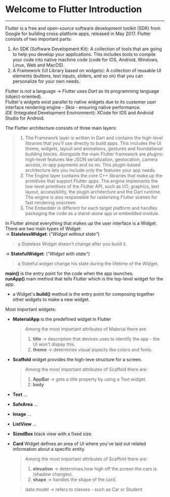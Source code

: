 Welcome to Flutter Introduction
===============================
-------------------------------

Flutter is a free and open-source software development toolkit (SDK) from Google for building cross-platform apps, released in May 2017. 
Flutter consists of two important parts:  
1) An SDK (Software Development Kit): A collection of tools that are going to help you develop your applications. This includes tools to compile your code into native machine code (code for iOS, Android, Windows, Linux, Web and MacOS).
2) A Framework (UI Library based on widgets): A collection of reusable UI elements (buttons, text inputs, sliders, and so on) that you can personalize for your own needs.


Flutter is _not_ a language -> Flutter uses *Dart* as its programming language (object-oriented).  
Flutter's widgets exist parallel to native widgets due to its customer user interface rendering
engine - *Skia* - ensuring native performance.  
*IDE* (Integrated Development Environment): XCode for iOS and Android Studio for Android.  

The Flutter architecture consists of three main layers:  
 > 1. The Framework layer is written in Dart and contains the high-level libraries that you’ll use directly to build apps. This includes the UI theme, widgets, layout and animations, gestures and foundational building blocks. Alongside the main Flutter framework are plugins: high-level features like JSON serialization, geolocation, camera access, in-app payments and so on. This plugin-based architecture lets you include only the features your app needs.
 > 2. The Engine layer contains the core C++ libraries that make up the primitives that support Flutter apps. The engine implements the low-level primitives of the Flutter API, such as I/O, graphics, text layout, accessibility, the plugin architecture and the Dart runtime. The engine is also responsible for rasterizing Flutter scenes for fast rendering onscreen.
 > 3. The Embedder is different for each target platform and handles packaging the code as a stand-alone app or embedded module.

In Flutter almost everything that makes up the user interface is a Widget.  
There are two main types of Widget:  
->  __StatelessWidget__: (*"Widget without state"*)  
> a Stateless Widget doesn't change after you build it.  

->  __StatefulWidget__: (*"Widget with state"*)  
> a Stateful widget change his state during the lifetime of the Widget.  

__main()__ is the entry point for the code when the app launches.  
__runApp()__ main method that tells Flutter which is the top-level widget for the app.  

- a Widget's __build()__ method is the entry point for composing together other widgets to make a
  new widget.

Most important widgets:  
- __MaterialApp__ is the predefined widget in Flutter  
  > Among the most important attributes of Material there are:
  > 1. __title__ -> description that devices uses to identify the app - the UI won't dispay this.
  > 2. __theme__ -> determines visual aspects like colors and fonts.
  
- __Scaffold__ widget provides the high-leve structure for a screen.  
  > Among the most important attributes of Scaffold there are:
  > 1. __AppBar__ -> gets a title property by using a Text widget.
  > 2. __body__

- __Text__ ...
- __SafeArea__ ...
- __Image__ ...
- __ListView__ ...
- __SizedBox__ black view with a fixed size.
- __Card__ Widget defines an area of UI where you've laid out related information about a specific 
  entity.
  > Among the most important attributes of Scaffold there are:
  > 1. __elevation__ -> determines how high off the screen the cars is (shadow changes).
  > 2. __shape__ -> handles the shape of the card.
  
  > data model -> refers to classes - such as Car or Student
